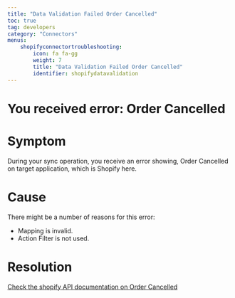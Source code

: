 ```yaml
---
title: "Data Validation Failed Order Cancelled"
toc: true
tag: developers
category: "Connectors"
menus: 
    shopifyconnectortroubleshooting:
        icon: fa fa-gg
        weight: 7
        title: "Data Validation Failed Order Cancelled"
        identifier: shopifydatavalidation
---
```


# You received error: Order Cancelled

# Symptom

During your sync operation, you receive an error showing, Order Cancelled
on target application, which is Shopify here.

# Cause

There might be a number of reasons for this error: 

* Mapping is invalid.
* Action Filter is not used.

# Resolution

[Check the shopify API documentation on Order Cancelled](https://help.shopify.com/en/api/reference/orders/order)







